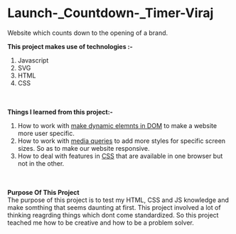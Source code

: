 # Launch-_Countdown-_Timer-Viraj
Website which counts down to the opening of a brand.
<br />

<b>This project makes use of technologies :-</b> <br />
1.  Javascript <br />
2.  SVG <br />
3.  HTML <br />
4.  CSS <br />

<br />
<br />
<b>Things I learned from this project:-</b><br />
<ol>
<li> How to work with <ins>make dynamic elemnts in DOM</ins> to make a website more user specific.
<li> How to work with <ins>media queries</ins> to add more styles for specific screen sizes. So as to make our website responsive.
<li> How to deal with features in <ins>CSS</ins> that are available in one browser but not in the other.
</ol>
<br />
<br />
<b>Purpose Of This Project <br /></b>
The purpose of this project is to test my HTML, CSS and JS knowledge and make somthing that seems daunting at first. This project involved a lot of thinking 
reagrding things which dont come standardized. So this project teached me how to be creative and how to be a problem solver.
